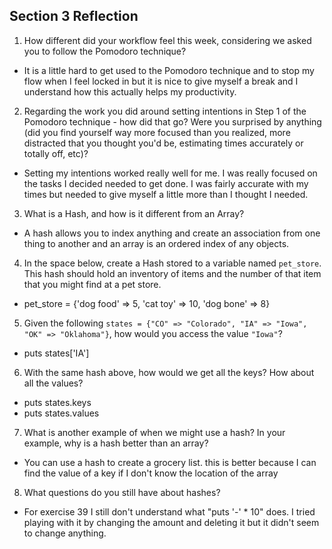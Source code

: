 ## Section 3 Reflection

1. How different did your workflow feel this week, considering we asked you to follow the Pomodoro technique?
* It is a little hard to get used to the Pomodoro technique and to stop my flow when I feel locked in but it is nice to give myself a break and I understand how this actually helps my productivity.
2. Regarding the work you did around setting intentions in Step 1 of the Pomodoro technique - how did that go? Were you surprised by anything (did you find yourself way more focused than you realized, more distracted that you thought you'd be, estimating times accurately or totally off, etc)?
* Setting my intentions worked really well for me. I was really focused on the tasks I decided needed to get done. I was fairly accurate with my times but needed to give myself a little more than I thought I needed.
3. What is a Hash, and how is it different from an Array?
* A hash allows you to index anything and create an association from one thing to another and an array is an ordered index of any objects.
4. In the space below, create a Hash stored to a variable named `pet_store`.  This hash should hold an inventory of items and the number of that item that you might find at a pet store.
* pet_store = {'dog food' => 5, 'cat toy' => 10, 'dog bone' => 8}
5. Given the following `states = {"CO" => "Colorado", "IA" => "Iowa", "OK" => "Oklahoma"}`, how would you access the value `"Iowa"`?
* puts states['IA']
6. With the same hash above, how would we get all the keys?  How about all the values?
* puts states.keys
* puts states.values
7. What is another example of when we might use a hash?  In your example, why is a hash better than an array?
* You can use a hash to create a grocery list. this is better because I can find the value of a key if I don't know the location of the array
8. What questions do you still have about hashes?
* For exercise 39 I still don't understand what "puts '-' * 10" does. I tried playing with it by changing the amount and deleting it but it didn't seem to change anything.
